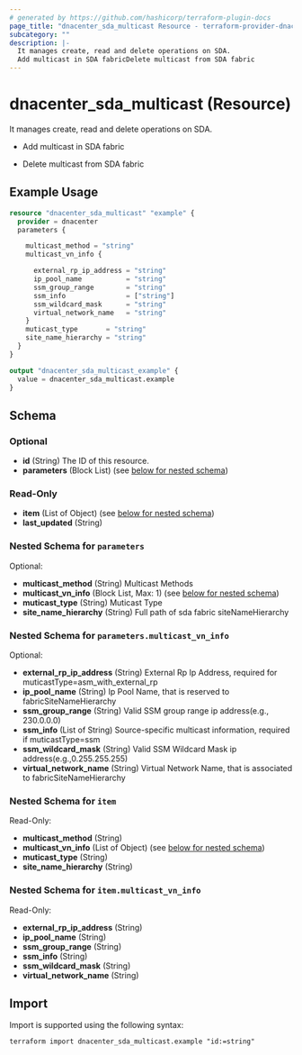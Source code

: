 ```yaml
---
# generated by https://github.com/hashicorp/terraform-plugin-docs
page_title: "dnacenter_sda_multicast Resource - terraform-provider-dnacenter"
subcategory: ""
description: |-
  It manages create, read and delete operations on SDA.
  Add multicast in SDA fabricDelete multicast from SDA fabric
---
```


# dnacenter_sda_multicast (Resource)

It manages create, read and delete operations on SDA.

- Add multicast in SDA fabric

- Delete multicast from SDA fabric

## Example Usage

```terraform
resource "dnacenter_sda_multicast" "example" {
  provider = dnacenter
  parameters {

    multicast_method = "string"
    multicast_vn_info {

      external_rp_ip_address = "string"
      ip_pool_name           = "string"
      ssm_group_range        = "string"
      ssm_info               = ["string"]
      ssm_wildcard_mask      = "string"
      virtual_network_name   = "string"
    }
    muticast_type       = "string"
    site_name_hierarchy = "string"
  }
}

output "dnacenter_sda_multicast_example" {
  value = dnacenter_sda_multicast.example
}
```

<!-- schema generated by tfplugindocs -->
## Schema

### Optional

- **id** (String) The ID of this resource.
- **parameters** (Block List) (see [below for nested schema](#nestedblock--parameters))

### Read-Only

- **item** (List of Object) (see [below for nested schema](#nestedatt--item))
- **last_updated** (String)

<a id="nestedblock--parameters"></a>
### Nested Schema for `parameters`

Optional:

- **multicast_method** (String) Multicast Methods
- **multicast_vn_info** (Block List, Max: 1) (see [below for nested schema](#nestedblock--parameters--multicast_vn_info))
- **muticast_type** (String) Muticast Type
- **site_name_hierarchy** (String) Full path of sda fabric siteNameHierarchy

<a id="nestedblock--parameters--multicast_vn_info"></a>
### Nested Schema for `parameters.multicast_vn_info`

Optional:

- **external_rp_ip_address** (String) External Rp Ip Address, required for muticastType=asm_with_external_rp
- **ip_pool_name** (String) Ip Pool Name, that is reserved to fabricSiteNameHierarchy
- **ssm_group_range** (String) Valid SSM group range ip address(e.g., 230.0.0.0)
- **ssm_info** (List of String) Source-specific multicast information, required if muticastType=ssm
- **ssm_wildcard_mask** (String) Valid SSM Wildcard Mask ip address(e.g.,0.255.255.255)
- **virtual_network_name** (String) Virtual Network Name, that is associated to fabricSiteNameHierarchy



<a id="nestedatt--item"></a>
### Nested Schema for `item`

Read-Only:

- **multicast_method** (String)
- **multicast_vn_info** (List of Object) (see [below for nested schema](#nestedobjatt--item--multicast_vn_info))
- **muticast_type** (String)
- **site_name_hierarchy** (String)

<a id="nestedobjatt--item--multicast_vn_info"></a>
### Nested Schema for `item.multicast_vn_info`

Read-Only:

- **external_rp_ip_address** (String)
- **ip_pool_name** (String)
- **ssm_group_range** (String)
- **ssm_info** (String)
- **ssm_wildcard_mask** (String)
- **virtual_network_name** (String)

## Import

Import is supported using the following syntax:

```shell
terraform import dnacenter_sda_multicast.example "id:=string"
```
